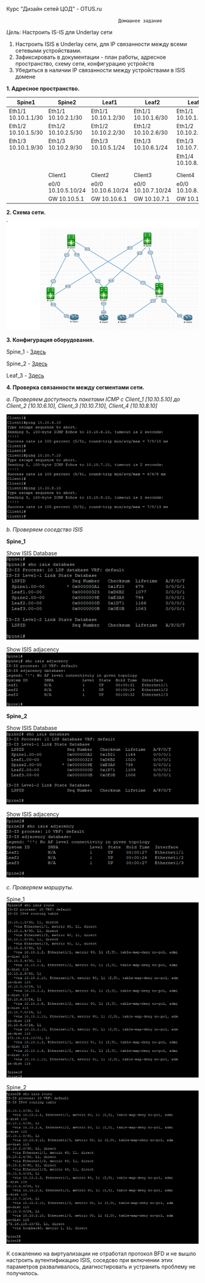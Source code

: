 Курс "Дизайн сетей ЦОД" - OTUS.ru

                                             Домашнее задание
*Цель:*                     Настроить IS-IS для Underlay сети


1. Настроить ISIS в Underlay сети, для IP связанности между всеми сетевыми устройствами.
2. Зафиксировать в документации - план работы, адресное пространство, схему сети, конфигурацию устройств
3. Убедиться в наличии IP связанности между устройствами в ISIS домене

**1. Адресное пространство.** 

|      Spine1           |     Spine2            |         Leaf1         |       Leaf2           |     Leaf3             |
|-----------------------|-----------------------|-----------------------|-----------------------|-----------------------|
| Eth1/1 10.10.1.1/30   | Eth1/1 10.10.2.1/30   | Eth1/1 10.10.1.2/30   | Eth1/1 10.10.1.6/30   | Eth1/1 10.10.1.9/30   |
| Eth1/2 10.10.1.5/30   | Eth1/2 10.10.2.5/30   | Eth1/2 10.10.2.2/30   | Eth1/2 10.10.2.6/30   | Eth1/2 10.10.2.9/30   |
| Eth1/3 10.10.1.9/30   | Eth1/3 10.10.2.9/30   | Eth1/3 10.10.5.1/24   | Eth1/3 10.10.6.1/24   | Eth1/3 10.10.7.1/24   |
|                       |                       |                       |                       | Eth1/4 10.10.8.1/24   |  
|                       |                       |                       |                       |                       |
|                       |                       |                       |                       |                       |
|                       |         Client1       |         Client2       |       Client3         |     Client4           |
|                       | e0/0 10.10.5.10/24    |  e0/0 10.10.6.10/24   | e0/0 10.10.7.10/24    |  e0/0 10.10.8.10/24   |
|                       | GW 10.10.5.1          | GW 10.10.6.1          | GW 10.10.7.1          | GW 10.10.8.1          | 

**2. Схема сети.**

![](Scheme/eve-ng_pic2.png)


**3. Конфигурация оборудования.**

Spine_1 - [Здесь](Configs/Spine1.txt)

Spine_2 - [Здесь](Configs/Spine2.txt)

Leaf_3 -  [Здесь](Configs/Leaf3.txt)

**4. Проверка связанности между сегментами сети.** 

   *a. Проверяем доступность пакетами ICMP c Сlient_1 [10.10.5.10] до Client_2 [10.10.6.10], Client_3 [10.10.7.10], Client_4 [10.10.8.10]*

![](CommandResults/EVE-NG_Pic1.png)
 
   *b. Проверяем соседство ISIS*

**Spine_1**

Show ISIS Database          
![](CommandResults/EVE-NG_Pic3.png) 

Show ISIS adjacency          
![](CommandResults/EVE-NG_Pic5.png)

**Spine_2**

Show ISIS Database            
![](CommandResults/EVE-NG_Pic4.png) 

Show ISIS adjacency          
![](CommandResults/EVE-NG_Pic6.png)


   *c. Проверяем маршруты.*

Spine_1  
![](CommandResults/EVE-NG_Pic7.png) 

Spine_2  
![](CommandResults/EVE-NG_Pic8.png) 

К сожалению на виртуализации не отработал протокол BFD и не вышло настроить аутентификацию ISIS, соседсво при включении этих параметров разваливалось, диагностировать и устранить проблему не получилось.  

    